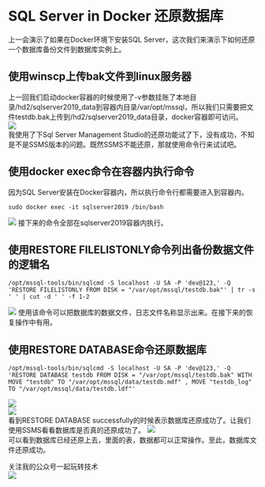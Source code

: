 # SQL Server in Docker 还原数据库
上一会演示了如果在Docker环境下安装SQL Server，这次我们来演示下如何还原一个数据库备份文件到数据库实例上。   
## 使用winscp上传bak文件到linux服务器
上一回我们启动docker容器的时候使用了-v参数挂账了本地目录/hd2/sqlserver2019_data到容器内目录/var/opt/mssql，所以我们只需要把文件testdb.bak上传到/hd2/sqlserver2019_data目录，docker容器即可访问。  
 ![](https://www.cnblogs.com/images/cnblogs_com/kklldog/1401672/o_TIM%e6%88%aa%e5%9b%be20190731144335.jpg)   
我使用了下Sql Server Management Studio的还原功能试了下，没有成功，不知是不是SSMS版本的问题。既然SSMS不能还原，那就使用命令行来试试吧。   
## 使用docker exec命令在容器内执行命令
因为SQL Server安装在Docker容器内，所以执行命令行都需要进入到容器内。   
```
sudo docker exec -it sqlserver2019 /bin/bash
```
![](https://www.cnblogs.com/images/cnblogs_com/kklldog/1401672/o_QQ%e6%88%aa%e5%9b%be20190801001331.png)
接下来的命令全部在sqlserver2019容器内执行。
## 使用RESTORE FILELISTONLY命令列出备份数据文件的逻辑名
```
/opt/mssql-tools/bin/sqlcmd -S localhost -U SA -P 'dev@123,' -Q 'RESTORE FILELISTONLY FROM DISK = "/var/opt/mssql/testdb.bak"' | tr -s ' ' | cut -d ' ' -f 1-2
```
![](https://www.cnblogs.com/images/cnblogs_com/kklldog/1401672/o_TIM%e6%88%aa%e5%9b%be20190731154320.jpg)
使用该命令可以把数据库的数据文件，日志文件名称显示出来。在接下来的恢复操作中有用。
## 使用RESTORE DATABASE命令还原数据库
```
/opt/mssql-tools/bin/sqlcmd -S localhost -U SA -P 'dev@123,' -Q 'RESTORE DATABASE testdb FROM DISK = "/var/opt/mssql/testdb.bak" WITH MOVE "testdb" TO "/var/opt/mssql/data/testdb.mdf" , MOVE "testdb_log" TO "/var/opt/mssql/data/testdb.ldf"'
```   
![](https://www.cnblogs.com/images/cnblogs_com/kklldog/1401672/o_TIM%e6%88%aa%e5%9b%be20190731154342.jpg)   
![](https://www.cnblogs.com/images/cnblogs_com/kklldog/1401672/o_TIM%e6%88%aa%e5%9b%be20190731154432.jpg)   
看到RESTORE DATABASE successfully的时候表示数据库还原成功了。让我们使用SSMS看看数据库是否真的还原成功了。
![](https://www.cnblogs.com/images/cnblogs_com/kklldog/1401672/o_TIM%e6%88%aa%e5%9b%be20190731154250.jpg)   
可以看到数据库已经还原上去，里面的表，数据都可以正常操作。至此，数据库文件还原成功。

    
关注我的公众号一起玩转技术   
![](https://s1.ax1x.com/2020/06/29/NfQjds.jpg)